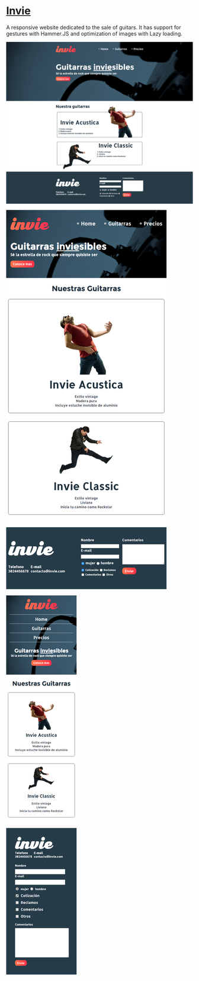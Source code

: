 # [Invie](https://mikeegivieer.github.io/InvieResposiveDesign/)

A responsive website dedicated to the sale of guitars.
It has support for gestures with Hammer.JS and optimization of images with Lazy loading.


![Desktop: ](Design/desktop.png)


![Tablet: ](Design/tablet.png)


![Smartphone: ](Design/smartphone.png) 
